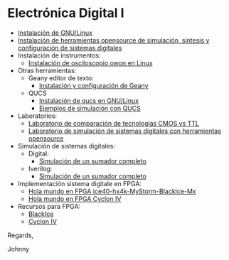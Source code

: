 # Electrónica Digital I

* [Instalación de GNU/Linux](./linuxInstall/)
* [Instalación de herramientas opensource de simulación, síntesis y configuración de sistemas digitales](./installTools/)
* Instalación de instrumentos:
    * [Instalación de osciloscopio owon en Linux](./instruments/oscilloscope-owon/)
* Otras herramientas:
    * Geany editor de texto:
        * [Instalación y configuración de Geany](./installTools/geany.md)
    * QUCS
        * [Instalación de qucs en GNU/Linux](https://github.com/johnnycubides/qucs-tutorial-examples/tree/main/install/linux)
        * [Ejemplos de simulación con QUCS](https://github.com/johnnycubides/qucs-tutorial-examples/tree/main/examples)
* Laboratorios:
    * [Laboratorio de comparación de tecnologías CMOS vs TTL](./lab-tec/)
    * [Laboratorio de simulación de sistemas digitales con herramientas opensource](./lab01/)
* Simulación de sistemas digitales:
    * Digital:
        * [Simulación de un sumador completo](./simulations/digital/digital_sim_fullAdder/)
    * Iverilog:
        * [Simulación de un sumador completo](./simulations/iverilog/fullAdder/)
* Implementación sistema digitale en FPGA:
    * [Hola mundo en FPGA ice40-hx4k-MyStorm-BlackIce-Mx](./fpga-example/ice40-hx4k-MyStorm-BlackIce-Mx/blink/)
    * [Hola mundo en FPGA Cyclon IV](./fpga-example/altera-c4e6e10/fullAdder/)
* Recursos para FPGA:
    * [BlackIce](./fpga-example/ice40-hx4k-MyStorm-BlackIce-Mx/resources)
    * [Cyclon IV](./fpga-example/altera-c4e6e10/resources)

Regards,

Johnny
